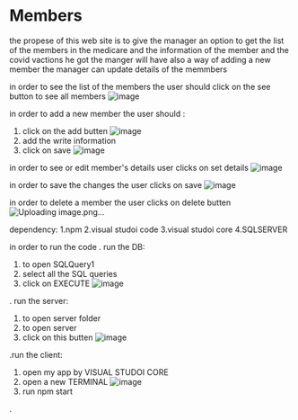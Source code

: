 # Members

the propese of this web site is to give the manager an option to get the list of the members in the medicare and the information of the member and the covid vactions he got
the manger will have also a way of adding a new member
the manager can update details of the memmbers 

in order to see the list of the members the user should click on the see button to see all members
![image](https://user-images.githubusercontent.com/109157433/197546333-1695d64d-43f1-4cf3-8a9c-2ebf12a2e359.png)

in order to add a new member the user should : 
1. click on the add butten ![image](https://user-images.githubusercontent.com/109157433/197546585-c5531b95-6f5c-4dae-a2e1-fa36b2aba786.png)
2. add the write information
3. click on save ![image](https://user-images.githubusercontent.com/109157433/197546686-ac419b6f-0c6d-47b2-889b-ae415ce23a70.png)


in order to see or edit member's details user clicks on set details ![image](https://user-images.githubusercontent.com/109157433/197546777-f7298c1b-6094-4849-abd2-d7b61f7efda3.png)

in order to save the changes the user clicks on save ![image](https://user-images.githubusercontent.com/109157433/197546892-0fee7b7c-8df8-4ff7-adbf-a39aa740778e.png)

in order to delete a member the user clicks on delete butten ![Uploading image.png…]()



dependency:
1.npm 
2.visual studoi code
3.visual studoi core
4.SQLSERVER

in order to run the code
.  run the DB:
1. to open SQLQuery1
2. select all the SQL queries
3. click on EXECUTE ![image](https://user-images.githubusercontent.com/109157433/197522928-8e865528-1248-4342-83be-5e3348d8becf.png)

 
. run the server:
1. to open server folder
2. to open server
3. click on  this butten ![image](https://user-images.githubusercontent.com/109157433/197522850-7f8f0e80-e766-46f3-a07f-33697f58850e.png)

.run the client:
1. open my app by VISUAL STUDOI CORE
2. open a new TERMINAL ![image](https://user-images.githubusercontent.com/109157433/197523627-9b022c76-7dc4-4654-9784-3cfada4f2120.png)
3. run npm start


. 

